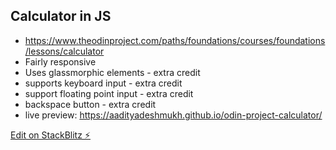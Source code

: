 ## Calculator in JS

- https://www.theodinproject.com/paths/foundations/courses/foundations/lessons/calculator 
- Fairly responsive
- Uses glassmorphic elements - extra credit
- supports keyboard input - extra credit
- support floating point input - extra credit
- backspace button - extra credit
- live preview: https://aadityadeshmukh.github.io/odin-project-calculator/ 


[Edit on StackBlitz ⚡️](https://stackblitz.com/edit/web-platform-lxfxos)